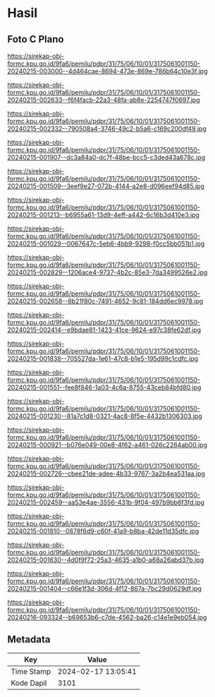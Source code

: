 # Hasil

## Foto C Plano

https://sirekap-obj-formc.kpu.go.id/9fa6/pemilu/pdpr/31/75/06/10/01/3175061001150-20240215-003000--4d464cae-8694-473e-869e-786b64c10e3f.jpg

https://sirekap-obj-formc.kpu.go.id/9fa6/pemilu/pdpr/31/75/06/10/01/3175061001150-20240215-002633--f6f4facb-22a3-48fa-ab8e-2254747f0697.jpg

https://sirekap-obj-formc.kpu.go.id/9fa6/pemilu/pdpr/31/75/06/10/01/3175061001150-20240215-002332--790508a4-3746-49c2-b5a6-c169c200df49.jpg

https://sirekap-obj-formc.kpu.go.id/9fa6/pemilu/pdpr/31/75/06/10/01/3175061001150-20240215-001907--dc3a84a0-dc7f-48be-bcc5-c3ded43a678c.jpg

https://sirekap-obj-formc.kpu.go.id/9fa6/pemilu/pdpr/31/75/06/10/01/3175061001150-20240215-001509--3eef9e27-072b-4144-a2e8-d096eef94d85.jpg

https://sirekap-obj-formc.kpu.go.id/9fa6/pemilu/pdpr/31/75/06/10/01/3175061001150-20240215-001213--b6955a61-13d9-4eff-a442-6c16b3d410e3.jpg

https://sirekap-obj-formc.kpu.go.id/9fa6/pemilu/pdpr/31/75/06/10/01/3175061001150-20240215-001029--0067647c-5eb6-4bb9-9298-f0cc5bb051b1.jpg

https://sirekap-obj-formc.kpu.go.id/9fa6/pemilu/pdpr/31/75/06/10/01/3175061001150-20240215-002829--1206ace4-9737-4b2c-85e3-7da3499526e2.jpg

https://sirekap-obj-formc.kpu.go.id/9fa6/pemilu/pdpr/31/75/06/10/01/3175061001150-20240215-002658--8b21f80c-7491-4652-9c81-184dd6ec9978.jpg

https://sirekap-obj-formc.kpu.go.id/9fa6/pemilu/pdpr/31/75/06/10/01/3175061001150-20240215-002414--e9bdae81-1423-41ce-9624-e97c38fe62df.jpg

https://sirekap-obj-formc.kpu.go.id/9fa6/pemilu/pdpr/31/75/06/10/01/3175061001150-20240215-001838--705527da-1e61-47c8-b1e5-195d99c1cdfc.jpg

https://sirekap-obj-formc.kpu.go.id/9fa6/pemilu/pdpr/31/75/06/10/01/3175061001150-20240215-001551--fee8f846-1a03-4c6a-8755-43ceb84bfd80.jpg

https://sirekap-obj-formc.kpu.go.id/9fa6/pemilu/pdpr/31/75/06/10/01/3175061001150-20240215-001230--81a7c1d8-0321-4ac8-8f5e-4432b1306303.jpg

https://sirekap-obj-formc.kpu.go.id/9fa6/pemilu/pdpr/31/75/06/10/01/3175061001150-20240215-000921--b076e049-00e8-4f62-a461-026c2264ab00.jpg

https://sirekap-obj-formc.kpu.go.id/9fa6/pemilu/pdpr/31/75/06/10/01/3175061001150-20240215-002726--cbee21de-adee-4b33-9767-3a2b4ea531aa.jpg

https://sirekap-obj-formc.kpu.go.id/9fa6/pemilu/pdpr/31/75/06/10/01/3175061001150-20240215-002459--aa53e4ae-3556-431b-9f04-497b9bb6f3fd.jpg

https://sirekap-obj-formc.kpu.go.id/9fa6/pemilu/pdpr/31/75/06/10/01/3175061001150-20240215-001810--0878f6d9-c60f-41a9-b8ba-42de11d35dfc.jpg

https://sirekap-obj-formc.kpu.go.id/9fa6/pemilu/pdpr/31/75/06/10/01/3175061001150-20240215-001630--4d0f9f72-25a3-4635-a1b0-a68a26abd37b.jpg

https://sirekap-obj-formc.kpu.go.id/9fa6/pemilu/pdpr/31/75/06/10/01/3175061001150-20240215-001404--c66e1f3d-306d-4f12-867a-7bc29d0629df.jpg

https://sirekap-obj-formc.kpu.go.id/9fa6/pemilu/pdpr/31/75/06/10/01/3175061001150-20240216-093324--b69653b6-c7de-4562-ba26-c14e1e9eb054.jpg


## Metadata

| Key        | Value               |
| ---------- | ------------------- |
| Time Stamp | 2024-02-17 13:05:41 |
| Kode Dapil | 3101                |



